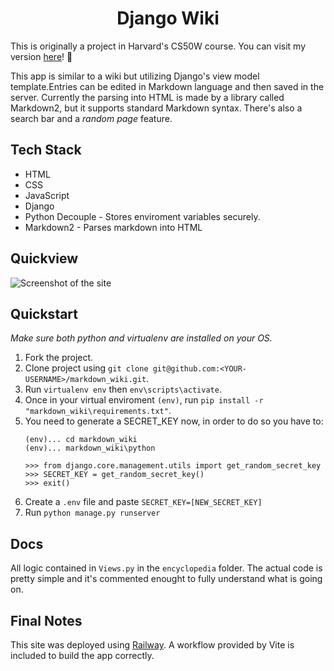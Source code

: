 # <div align="center">Django Wiki</div>

This is originally a project in Harvard's CS50W course. You can visit my version [here](https://marcos-napolitano-markup-wiki.up.railway.app/)! :rocket:

This app is similar to a wiki but utilizing Django's view model template.Entries can be edited in Markdown language and then saved in the server. Currently the parsing into HTML is made by a library called Markdown2, but it supports standard Markdown syntax. There's also a search bar and a *random page* feature. 

## Tech Stack

* HTML
* CSS
* JavaScript
* Django
* Python Decouple - Stores enviroment variables securely.
* Markdown2 - Parses markdown into HTML

## Quickview

![Screenshot of the site](https://marcosnapolitano.github.io/Assets/thumbnail3.jpg)

## Quickstart

*Make sure both python and virtualenv are installed on your OS.*

1. Fork the project.
2. Clone project using `git clone git@github.com:<YOUR-USERNAME>/markdown_wiki.git`.
3. Run `virtualenv env` then `env\scripts\activate`.
4. Once in your virtual enviroment `(env)`, run `pip install -r "markdown_wiki\requirements.txt"`.
5. You need to generate a SECRET_KEY now, in order to do so you have to:
    ```
    (env)... cd markdown_wiki
    (env)... markdown_wiki\python
    
    >>> from django.core.management.utils import get_random_secret_key
    >>> SECRET_KEY = get_random_secret_key()
    >>> exit()
    ```
6. Create a `.env` file and paste `SECRET_KEY=[NEW_SECRET_KEY]`
7. Run `python manage.py runserver`

## Docs

All logic contained in `Views.py` in the `encyclopedia` folder. The actual code is pretty simple and it's commented enought to fully understand what is going on. 

## Final Notes

This site was deployed using [Railway](https://railway.app/). A workflow provided by Vite is included to build the app correctly.